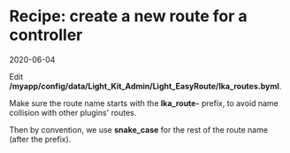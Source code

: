 Recipe: create a new route for a controller
===========
2020-06-04



Edit **/myapp/config/data/Light_Kit_Admin/Light_EasyRoute/lka_routes.byml**.

Make sure the route name starts with the **lka_route-** prefix, to avoid name collision with other plugins' routes.

Then by convention, we use **snake_case** for the rest of the route name (after the prefix).